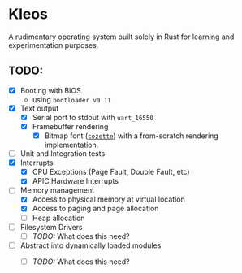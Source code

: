 # Kleos

A rudimentary operating system built solely in Rust for 
learning and experimentation purposes.

## TODO:

- [x] Booting with BIOS
  + using `bootloader v0.11`
- [x] Text output
  + [x] Serial port to stdout with `uart_16550`
  + [x] Framebuffer rendering
    * [x] Bitmap font ([`cozette`](https://github.com/slavfox/Cozette))
          with a from-scratch rendering implementation.
- [ ] Unit and Integration tests
- [x] Interrupts
  - [x] CPU Exceptions (Page Fault, Double Fault, etc)
  - [x] APIC Hardware Interrupts
- [ ] Memory management
  - [x] Access to physical memory at virtual location
  - [x] Access to paging and page allocation
  - [ ] Heap allocation
- [ ] Filesystem Drivers
  - [ ] *TODO:* What does this need?
- [ ] Abstract into dynamically loaded modules
  - [ ] *TODO:* What does this need?

